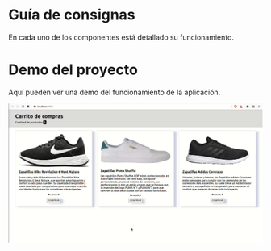 # Guía de consignas

En cada uno de los componentes está detallado su funcionamiento.

# Demo del proyecto

Aquí pueden ver una demo del funcionamiento de la aplicación.

![](https://github.com/Juancub/entregable-Juan-Uribe/blob/main/src/entregable1.gif)
